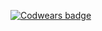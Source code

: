 [![Codwears badge](https://www.codewars.com/users/Treason@/badges/large)](https://www.codewars.com/users/Treason@)
